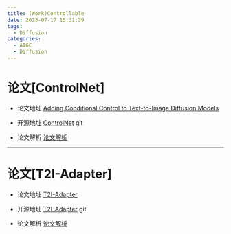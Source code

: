 ```yaml
---
title: (Work)Controllable 
date: 2023-07-17 15:31:39
tags:
  - Diffusion
categories: 
  - AIGC
  - Diffusion 
---
```


<p></p>
<!-- more -->


# 论文[ControlNet]
+ 论文地址
  [Adding Conditional Control to Text-to-Image Diffusion Models](https://arxiv.org/abs/2302.05543) 

+ 开源地址
  [ControlNet](https://github.com/lllyasviel/ControlNet) git

+ 论文解析
  [论文解析](https://candied-skunk-1ca.notion.site/ControlNet-76c3d54a18424e20a25a3e4a8a71b8e3?pvs=4)

---

# 论文[T2I-Adapter]
+ 论文地址
  [T2I-Adapter](https://arxiv.org/pdf/2302.08453) 

+ 开源地址
  [T2I-Adapter](https://github.com/TencentARC/T2I-Adapter) git

+ 论文解析
  [论文解析](https://candied-skunk-1ca.notion.site/T2I-Adapter-26eef5080f084dacb6e89d643d31e53d?pvs=4)



